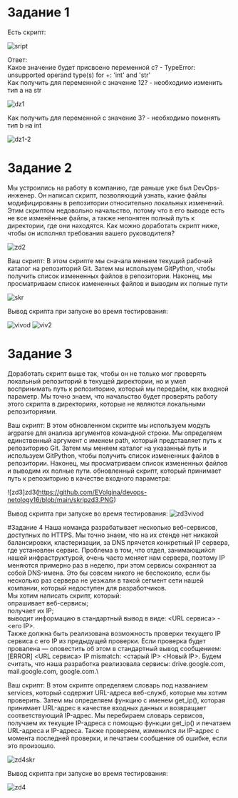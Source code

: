 # Задание 1
Есть скрипт:

![sript](https://github.com/EVolgina/devops-netology16/blob/main/skropt1.PNG)

Ответ:\
Какое значение будет присвоено переменной c? - TypeError: unsupported operand type(s) for +: 'int' and 'str'\
Как получить для переменной c значение 12? - необходимо изменить тип a на str

![dz1](https://github.com/EVolgina/devops-netology16/blob/main/zd1-1.PNG)

Как получить для переменной c значение 3? - необходимо поменять тип b на int

![dz1-2](https://github.com/EVolgina/devops-netology16/blob/main/zd-2.PNG)

# Задание 2
Мы устроились на работу в компанию, где раньше уже был DevOps-инженер. Он написал скрипт, позволяющий узнать, какие файлы модифицированы в репозитории относительно локальных изменений. Этим скриптом недовольно начальство, потому что в его выводе есть не все изменённые файлы, а также непонятен полный путь к директории, где они находятся.
Как можно доработать скрипт ниже, чтобы он исполнял требования вашего руководителя?

![zd2](https://github.com/EVolgina/devops-netology16/blob/main/zd2.PNG)

Ваш скрипт: В этом скрипте мы сначала меняем текущий рабочий каталог на репозиторий Git. Затем мы используем GitPython, чтобы получить список измененных файлов в репозитории. Наконец, мы просматриваем список измененных файлов и выводим их полные пути

![skr](https://github.com/EVolgina/devops-netology16/blob/main/zadane%202.PNG)

Вывод скрипта при запуске во время тестирования:

![vivod](https://github.com/EVolgina/devops-netology16/blob/main/rez2.PNG)
![viv2](https://github.com/EVolgina/devops-netology16/blob/main/rez2-1.PNG)


# Задание 3
Доработать скрипт выше так, чтобы он не только мог проверять локальный репозиторий в текущей директории, но и умел воспринимать путь к репозиторию, который мы передаём, как входной параметр. Мы точно знаем, что начальство будет проверять работу этого скрипта в директориях, которые не являются локальными репозиториями.

Ваш скрипт: В этом обновленном скрипте мы используем модуль argparse для анализа аргументов командной строки. Мы определяем единственный аргумент с именем path, который представляет путь к репозиторию Git. Затем мы меняем каталог на указанный путь и используем GitPython, чтобы получить список измененных файлов в репозитории. Наконец, мы просматриваем список измененных файлов и выводим их полные пути. обновленный скрипт, который принимает путь к репозиторию в качестве входного параметра:

![zd3]zd3(https://github.com/EVolgina/devops-netology16/blob/main/skripzd3.PNG)

Вывод скрипта при запуске во время тестирования:
![zd3vivod](https://github.com/EVolgina/devops-netology16/blob/main/zd3vivod.PNG)

#Задание 4
Наша команда разрабатывает несколько веб-сервисов, доступных по HTTPS. Мы точно знаем, что на их стенде нет никакой балансировки, кластеризации, за DNS прячется конкретный IP сервера, где установлен сервис.
Проблема в том, что отдел, занимающийся нашей инфраструктурой, очень часто меняет нам сервера, поэтому IP меняются примерно раз в неделю, при этом сервисы сохраняют за собой DNS-имена. Это бы совсем никого не беспокоило, если бы несколько раз сервера не уезжали в такой сегмент сети нашей компании, который недоступен для разработчиков.\
Мы хотим написать скрипт, который:\
опрашивает веб-сервисы;\
получает их IP;\
выводит информацию в стандартный вывод в виде: <URL сервиса> - <его IP>.\
Также должна быть реализована возможность проверки текущего IP сервиса c его IP из предыдущей проверки. Если проверка будет провалена — оповестить об этом в стандартный вывод сообщением: [ERROR] <URL сервиса> IP mismatch: <старый IP> <Новый IP>. Будем считать, что наша разработка реализовала сервисы: drive.google.com, mail.google.com, google.com.\

Ваш скрипт: В этом скрипте  определяем словарь под названием services, который содержит URL-адреса веб-служб, которые мы хотим проверить. Затем мы определяем функцию с именем get_ip(), которая принимает URL-адрес в качестве входных данных и возвращает соответствующий IP-адрес. Мы перебираем словарь сервисов, получаем их текущие IP-адреса с помощью функции get_ip() и печатаем URL-адреса и IP-адреса. Также проверяем, изменился ли IP-адрес с момента последней проверки, и печатаем сообщение об ошибке, если это произошло.

![zd4skr](https://github.com/EVolgina/devops-netology16/blob/main/skriptzd4.PNG)

Вывод скрипта при запуске во время тестирования:

![zd4](https://github.com/EVolgina/devops-netology16/blob/main/zd4vivvod.PNG)
